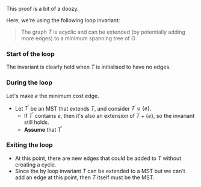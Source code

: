 This proof is a bit of a doozy.

Here, we're using the following loop invariant:
> The graph $T$ is acyclic and can be extended (by potentially adding more edges) to a minimum spanning tree of $G$.

### Start of the loop
The invariant is clearly held when $T$ is initialised to have no edges.
### During the loop
Let's make $e$ the minimum cost edge.
* Let $T^\prime$ be an MST that extends $T$, and consider $T^\prime \cup \big\{e\big\}$.
	* If $T^\prime$ contains $e$, then it's also an extension of $T + \big\{e\big\}$, so the invariant still holds.
	* **Assume** that $T^\prime$ 
### Exiting the loop
- At this point, there are new edges that could be added to $T$ without creating a cycle.
- Since the by loop invariant $T$ can be extended to a MST but we can't add an edge at this point, then $T$ itself must be the MST.